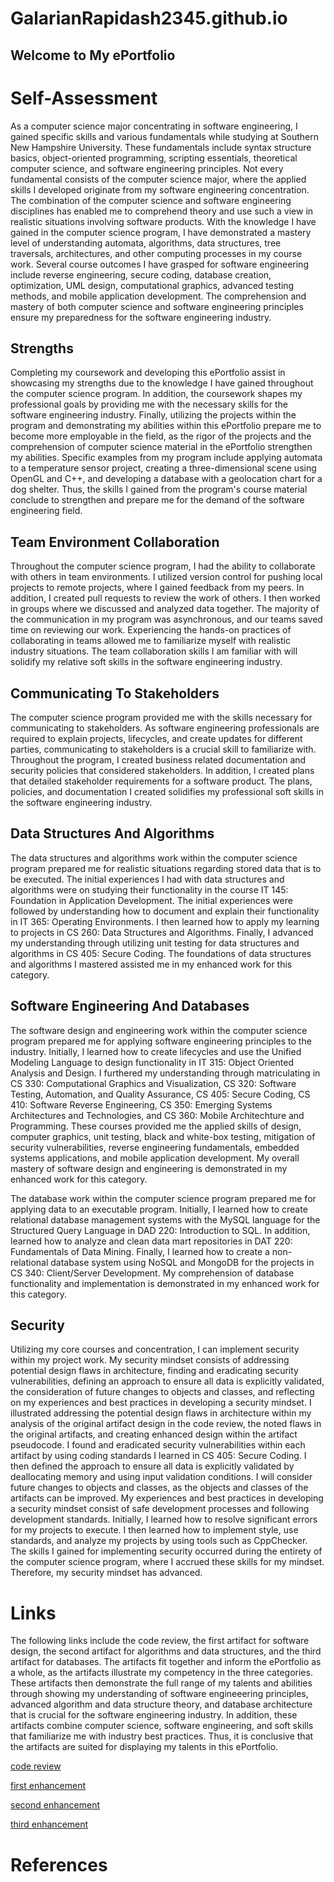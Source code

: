 # GalarianRapidash2345.github.io

## Welcome to My ePortfolio


# Self-Assessment
As a computer science major concentrating in software engineering, I gained specific skills and various fundamentals while studying at Southern New Hampshire University. These fundamentals include syntax structure basics, object-oriented programming, scripting essentials, theoretical computer science, and software engineering principles. Not every fundamental consists of the computer science major, where the applied skills I developed originate from my software engineering concentration. The combination of the computer science and software engineering disciplines has enabled me to comprehend theory and use such a view in realistic situations involving software products. With the knowledge I have gained in the computer science program, I have demonstrated a mastery level of understanding automata, algorithms, data structures, tree traversals, architectures, and other computing processes in my course work. Several course outcomes I have grasped for software engineering include reverse engineering, secure coding, database creation, optimization, UML design, computational graphics, advanced testing methods, and mobile application development. The comprehension and mastery of both computer science and software engineering principles ensure my preparedness for the software engineering industry.

## Strengths
Completing my coursework and developing this ePortfolio assist in showcasing my strengths due to the knowledge I have gained throughout the computer science program. In addition, the coursework shapes my professional goals by providing me with the necessary skills for the software engineering industry. Finally, utilizing the projects within the program and demonstrating my abilities within this ePortfolio prepare me to become more employable in the field, as the rigor of the projects and the comprehension of computer science material in the ePortfolio strengthen my abilities. Specific examples from my program include applying automata to a temperature sensor project, creating a three-dimensional scene using OpenGL and C++, and developing a database with a geolocation chart for a dog shelter. Thus, the skills I gained from the program's course material conclude to strengthen and prepare me for the demand of the software engineering field.  

## Team Environment Collaboration
Throughout the computer science program, I had the ability to collaborate with others in team environments. I utilized version control for pushing local projects to remote projects, where I gained feedback from my peers. In addition, I created pull requests to review the work of others. I then worked in groups where we discussed and analyzed data together. The majority of the communication in my program was asynchronous, and our teams saved time on reviewing our work. Experiencing the hands-on practices of collaborating in teams allowed me to familiarize myself with realistic industry situations. The team collaboration skills I am familiar with will solidify my relative soft skills in the software engineering industry.

## Communicating To Stakeholders
The computer science program provided me with the skills necessary for communicating to stakeholders. As software engineering professionals are required to explain projects, lifecycles, and create updates for different parties, communicating to stakeholders is a crucial skill to familiarize with. Throughout the program, I created business related documentation and security policies that considered stakeholders. In addition, I created plans that detailed stakeholder requirements for a software product. The plans, policies, and documentation I created solidifies my professional soft skills in the software engineering industry. 

## Data Structures And Algorithms
The data structures and algorithms work within the computer science program prepared me for realistic situations regarding stored data that is to be executed. The initial experiences I had with data structures and algorithms were on studying their functionality in the course IT 145: Foundation in Application Development. The initial experiences were followed by understanding how to document and explain their functionality in IT 365: Operating Environments. I then learned how to apply my learning to projects in CS 260: Data Structures and Algorithms. Finally, I advanced my understanding through utilizing unit testing for data structures and algorithms in CS 405: Secure Coding. The foundations of data structures and algorithms I mastered assisted me in my enhanced work for this category.

## Software Engineering And Databases
The software design and engineering work within the computer science program prepared me for applying software engineering principles to the industry. Initially, I learned how to create lifecycles and use the Unified Modeling Language to design functionality in IT 315: Object Oriented Analysis and Design. I furthered my understanding through matriculating in CS 330: Computational Graphics and Visualization, CS 320: Software Testing, Automation, and Quality Assurance, CS 405: Secure Coding, CS 410: Software Reverse Engineering, CS 350: Emerging Systems Architectures and Technologies, and CS 360: Mobile Architechture and Programming. These courses provided me the applied skills of design, computer graphics, unit testing, black and white-box testing, mitigation of security vulnerabilities, reverse engineering fundamentals, embedded systems applications, and mobile application development. My overall mastery of software design and engineering is demonstrated in my enhanced work for this category.

The database work within the computer science program prepared me for applying data to an executable program. Initially, I learned how to create relational database management systems with the MySQL language for the Structured Query Language in DAD 220: Introduction to SQL. In addition, learned how to analyze and clean data mart repositories in DAT 220: Fundamentals of Data Mining. Finally, I learned how to create a non-relational database system using NoSQL and MongoDB for the projects in CS 340: Client/Server Development. My comprehension of database functionality and implementation is demonstrated in my enhanced work for this category.

## Security
Utilizing my core courses and concentration, I can implement security within my project work. My security mindset consists of addressing potential design flaws in architecture, finding and eradicating security vulnerabilities, defining an approach to ensure all data is explicitly validated, the consideration of future changes to objects and classes, and reflecting on my experiences and best practices in developing a security mindset. I illustrated addressing the potential design flaws in architecture within my analysis of the original artifact design in the code review, the noted flaws in the original artifacts, and creating enhanced design within the artifact pseudocode. I found and eradicated security vulnerabilities within each artifact by using coding standards I learned in CS 405: Secure Coding. I then defined the approach to ensure all data is explicitly validated by deallocating memory and using input validation conditions. I will consider future changes to objects and classes, as the objects and classes of the artifacts can be improved. My experiences and best practices in developing a security mindset consist of safe development processes and following development standards. Initially, I learned how to resolve significant errors for my projects to execute. I then learned how to implement style, use standards, and analyze my projects by using tools such as CppChecker. The skills I gained for implementing security occurred during the entirety of the computer science program, where I accrued these skills for my mindset. Therefore, my security mindset has advanced. 

# Links
The following links include the code review, the first artifact for software design, the second artifact for algorithms and data structures, and the third artifact for databases. The artifacts fit together and inform the ePortfolio as a whole, as the artifacts illustrate my competency in the three categories. These artifacts then demonstrate the full range of my talents and abilities through showing my understanding of software engineeering principles, advanced algorithm and data structure theory, and database architecture that is crucial for the software engineering industry. In addition, these artifacts combine computer science, software engineering, and soft skills that familiarize me with industry best practices. Thus, it is conclusive that the artifacts are suited for displaying my talents in this ePortfolio.


[code review](https://galarianrapidash2345.github.io/Code-Review/)

[first enhancement](https://galarianrapidash2345.github.io/Enhancement-One/)

[second enhancement](https://galarianrapidash2345.github.io/Enhancement-Two/)

[third enhancement](https://galarianrapidash2345.github.io/Enhancement-Three/)


# References

